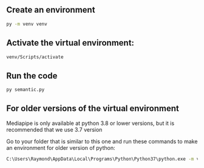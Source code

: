 ## Create an environment
```sh
py -m venv venv
```

## Activate the virtual environment:
```sh
venv/Scripts/activate
```

## Run the code
```sh
py semantic.py
```

## For older versions of the virtual environment
Mediapipe is only available at python 3.8 or lower versions, but it is recommended that we use 3.7 version

Go to your folder that is similar to this one and run these commands to make an environment for older version of python:
```sh
C:\Users\Raymond\AppData\Local\Programs\Python\Python37\python.exe -m venv 37venv
```
